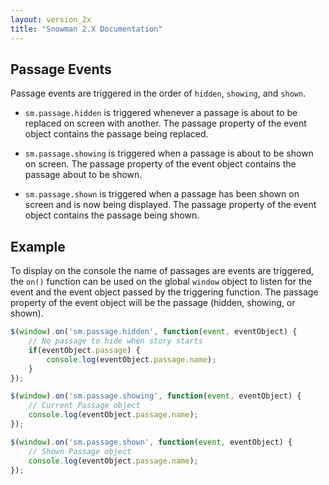 ```yaml
---
layout: version_2x
title: "Snowman 2.X Documentation"
---
```


## Passage Events

Passage events are triggered in the order of `hidden`, `showing`, and `shown`.

* `sm.passage.hidden` is triggered whenever a passage is about to be replaced on screen with another. The passage property of the event object contains the passage being replaced.

* `sm.passage.showing` is triggered when a passage is about to be shown on screen. The passage property of the event object contains the passage about to be shown.

* `sm.passage.shown` is triggered when a passage has been shown on screen and is now being displayed. The passage property of the event object contains the passage being shown.

## Example

To display on the console the name of passages are events are triggered, the `on()` function can be used on the global `window` object to listen for the event and the event object passed by the triggering function. The passage property of the event object will be the passage (hidden, showing, or shown).

```javascript
$(window).on('sm.passage.hidden', function(event, eventObject) {
    // No passage to hide when story starts
    if(eventObject.passage) {
        console.log(eventObject.passage.name);
    }
});

$(window).on('sm.passage.showing', function(event, eventObject) {
    // Current Passage object
    console.log(eventObject.passage.name);
});

$(window).on('sm.passage.shown', function(event, eventObject) {
    // Shown Passage object
    console.log(eventObject.passage.name);
});
```
